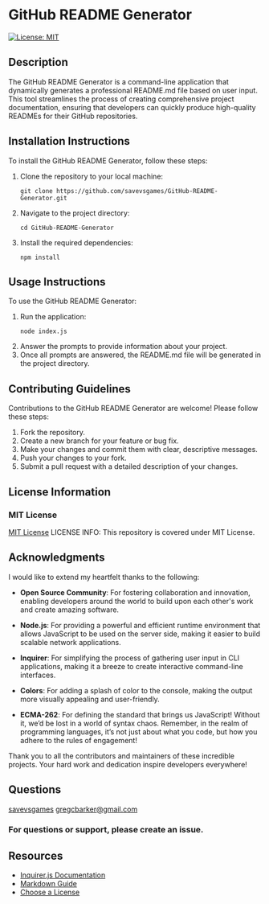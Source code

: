 # GitHub README Generator

[![License: MIT](https://img.shields.io/badge/License-MIT-yellow.svg)](https://opensource.org/licenses/MIT)

## Description

The GitHub README Generator is a command-line application that dynamically generates a professional README.md file based on user input. This tool streamlines the process of creating comprehensive project documentation, ensuring that developers can quickly produce high-quality READMEs for their GitHub repositories.

## Installation Instructions

To install the GitHub README Generator, follow these steps:

1. Clone the repository to your local machine:
   ```
   git clone https://github.com/savevsgames/GitHub-README-Generator.git
   ```
2. Navigate to the project directory:
   ```
   cd GitHub-README-Generator
   ```
3. Install the required dependencies:
   ```
   npm install
   ```

## Usage Instructions

To use the GitHub README Generator:

1. Run the application:
   ```
   node index.js
   ```
2. Answer the prompts to provide information about your project.
3. Once all prompts are answered, the README.md file will be generated in the project directory.

## Contributing Guidelines

Contributions to the GitHub README Generator are welcome! Please follow these steps:

1. Fork the repository.
2. Create a new branch for your feature or bug fix.
3. Make your changes and commit them with clear, descriptive messages.
4. Push your changes to your fork.
5. Submit a pull request with a detailed description of your changes.

## License Information

### MIT License

[MIT License](./LICENSE) LICENSE INFO: This repository is covered under MIT License.

## Acknowledgments

I would like to extend my heartfelt thanks to the following:

- **Open Source Community**: For fostering collaboration and innovation, enabling developers around the world to build upon each other's work and create amazing software.

- **Node.js**: For providing a powerful and efficient runtime environment that allows JavaScript to be used on the server side, making it easier to build scalable network applications.

- **Inquirer**: For simplifying the process of gathering user input in CLI applications, making it a breeze to create interactive command-line interfaces.

- **Colors**: For adding a splash of color to the console, making the output more visually appealing and user-friendly.

- **ECMA-262**: For defining the standard that brings us JavaScript! Without it, we’d be lost in a world of syntax chaos. Remember, in the realm of programming languages, it’s not just about what you code, but how you adhere to the rules of engagement!

Thank you to all the contributors and maintainers of these incredible projects. Your hard work and dedication inspire developers everywhere!

## Questions

[savevsgames](https://github.com/savevsgames)
gregcbarker@gmail.com

### For questions or support, please create an issue.

## Resources

- [Inquirer.js Documentation](https://github.com/SBoudrias/Inquirer.js#readme)
- [Markdown Guide](https://www.markdownguide.org/)
- [Choose a License](https://choosealicense.com/)